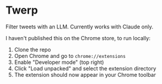 # Twerp

Filter tweets with an LLM. Currently works with Claude only.

I haven't published this on the Chrome store, to run locally:

1. Clone the repo
2. Open Chrome and go to `chrome://extensions`
3. Enable "Developer mode" (top right)
4. Click "Load unpacked" and select the extension directory
5. The extension should now appear in your Chrome toolbar

